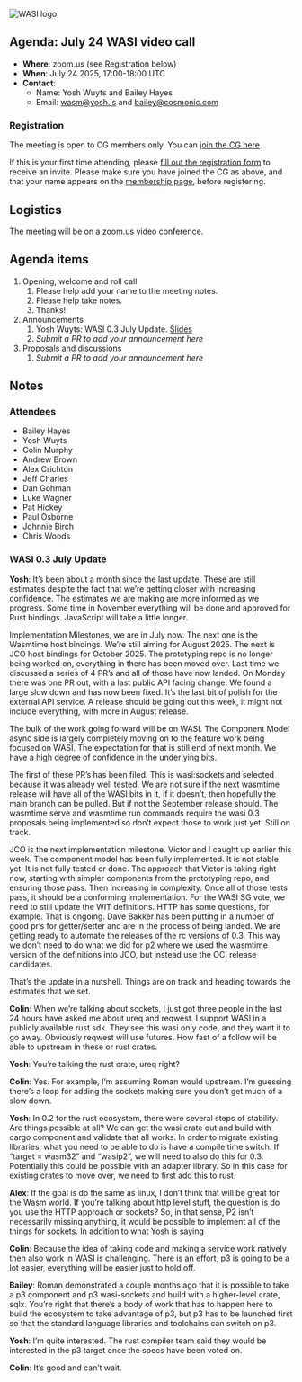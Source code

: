 ![WASI logo](https://raw.githubusercontent.com/WebAssembly/WASI/main/WASI.png)

## Agenda: July 24 WASI video call

- **Where**: zoom.us (see Registration below)
- **When**: July 24 2025, 17:00-18:00 UTC
- **Contact**:
  - Name: Yosh Wuyts and Bailey Hayes
  - Email: wasm@yosh.is and bailey@cosmonic.com

### Registration

The meeting is open to CG members only. You can [join the CG here](https://www.w3.org/community/webassembly/).

If this is your first time attending, please [fill out the registration form](https://docs.google.com/forms/d/e/1FAIpQLSdpO6Lp2L_dZ2_oiDgzjKx7pb7s2YYHjeSIyfHWZZGSKoZKWQ/viewform?usp=sf_link) to receive an invite. Please make sure you have joined the CG as above, and that your name appears on the [membership page](https://www.w3.org/community/webassembly/participants), before registering.


## Logistics

The meeting will be on a zoom.us video conference.

## Agenda items

1. Opening, welcome and roll call
    1. Please help add your name to the meeting notes.
    1. Please help take notes.
    1. Thanks!
1. Announcements
    1. Yosh Wuyts: WASI 0.3 July Update. [Slides](./presentations/2025-07-24%20WASI%200.3%20Update%20July.pdf)
    1. _Submit a PR to add your announcement here_
1. Proposals and discussions
    1. _Submit a PR to add your announcement here_

## Notes

### Attendees

- Bailey Hayes
- Yosh Wuyts
- Colin Murphy
- Andrew Brown
- Alex Crichton
- Jeff Charles
- Dan Gohman
- Luke Wagner
- Pat Hickey
- Paul Osborne
- Johnnie Birch
- Chris Woods

### WASI 0.3 July Update

**Yosh**: It’s been about a month since the last update. These are still estimates despite the fact that we’re getting closer with increasing confidence. The estimates we are making are more informed as we progress. Some time in November everything will be done and approved for Rust bindings. JavaScript will take a little longer. 

Implementation Milestones, we are in July now. The next one is the Wasmtime host bindings. We’re still aiming for August 2025. The next is JCO host bindings for October 2025. The prototyping repo is no longer being worked on, everything in there has been moved over. Last time we discussed a series of 4 PR’s and all of those have now landed. On Monday there was one PR out, with a last public API facing change. We found a large slow down and has now been fixed. It’s the last bit of polish for the external API service. A release should be going out this week, it might not include everything, with more in August release. 

The bulk of the work going forward will be on WASI. The Component Model async side is largely completely moving on to the feature work being focused on WASI. The expectation for that is still end of next month. We have a high degree of confidence in the underlying bits. 

The first of these PR’s has been filed. This is wasi:sockets and selected because it was already well tested. We are not sure if the next wasmtime release will have all of the WASI bits in it, if it doesn’t, then hopefully the main branch can be pulled. But if not the September release should. The wasmtime serve and wasmtime run commands require the wasi 0.3 proposals being implemented so don’t expect those to work just yet. Still on track.

JCO is the next implementation milestone. Victor and I caught up earlier this week. The component model has been fully implemented. It is not stable yet. It is not fully tested or done. The approach that Victor is taking right now, starting with simpler components from the prototyping repo, and ensuring those pass. Then increasing in complexity. Once all of those tests pass, it should be a conforming implementation. For the WASI SG vote, we need to still update the WIT definitions. HTTP has some questions, for example. That is ongoing. Dave Bakker has been putting in a number of good pr’s for getter/setter and are in the process of being landed. We are getting ready to automate the releases of the rc versions of 0.3. This way we don’t need to do what we did for p2 where we used the wasmtime version of the definitions into JCO, but instead use the OCI release candidates.

That’s the update in a nutshell. Things are on track and heading towards the estimates that we set.

**Colin**: When we’re talking about sockets, I just got three people in the last 24 hours have asked me about ureq and reqwest. I support WASI in a publicly available rust sdk. They see this wasi only code, and they want it to go away. Obviously reqwest will use futures. How fast of a follow will be able to upstream in these or rust crates.

**Yosh**: You’re talking the rust crate, ureq right?

**Colin**: Yes. For example, I’m assuming Roman would upstream. I’m guessing there’s a loop for adding the sockets making sure you don’t get much of a slow down.

**Yosh**: In 0.2 for the rust ecosystem, there were several steps of stability. Are things possible at all? We can get the wasi crate out and build with cargo component and validate that all works. In order to migrate existing libraries, what you need to be able to do is have a compile time switch. If “target = wasm32” and “wasip2”, we will need to also do this for 0.3. Potentially this could be possible with an adapter library. So in this case for existing crates to move over, we need to first add this to rust. 

**Alex**: If the goal is do the same as linux, I don’t think that will be great for the Wasm world. If you’re talking about http level stuff, the question is do you use the HTTP approach or sockets? So, in that sense, P2 isn’t necessarily missing anything, it would be possible to implement all of the things for sockets. In addition to what Yosh is saying

**Colin**: Because the idea of taking code and making a service work natively then also work in WASI is challenging. There is an effort, p3 is going to be a lot easier, everything will be easier just to hold off. 

**Bailey**: Roman demonstrated a couple months ago that it is possible to take a p3 component and p3 wasi-sockets and build with a higher-level crate, sqlx. You’re right that there’s a body of work that has to happen here to build the ecosystem to take advantage of p3, but p3 has to be launched first so that the standard language libraries and toolchains can switch on p3.

**Yosh**: I’m quite interested. The rust compiler team said they would be interested in the p3 target once the specs have been voted on.

**Colin**: It’s good and can’t wait. 
